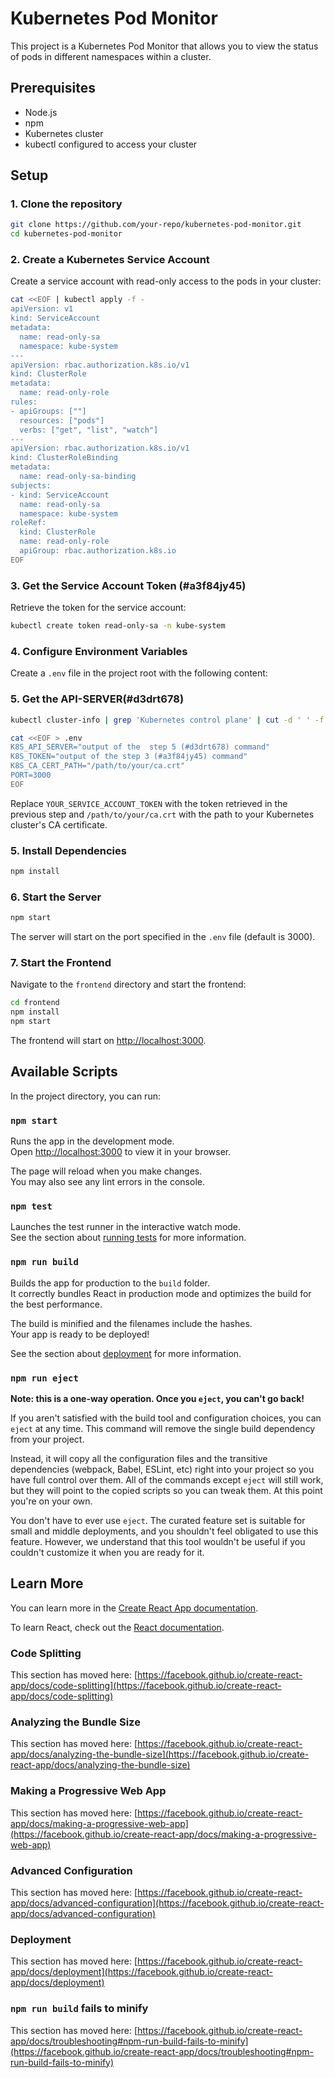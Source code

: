 # Kubernetes Pod Monitor

This project is a Kubernetes Pod Monitor that allows you to view the status of pods in different namespaces within a cluster.

## Prerequisites

- Node.js
- npm
- Kubernetes cluster
- kubectl configured to access your cluster

## Setup

### 1. Clone the repository

```sh
git clone https://github.com/your-repo/kubernetes-pod-monitor.git
cd kubernetes-pod-monitor
```

### 2. Create a Kubernetes Service Account

Create a service account with read-only access to the pods in your cluster:

```sh
cat <<EOF | kubectl apply -f -
apiVersion: v1
kind: ServiceAccount
metadata:
  name: read-only-sa
  namespace: kube-system
---
apiVersion: rbac.authorization.k8s.io/v1
kind: ClusterRole
metadata:
  name: read-only-role
rules:
- apiGroups: [""]
  resources: ["pods"]
  verbs: ["get", "list", "watch"]
---
apiVersion: rbac.authorization.k8s.io/v1
kind: ClusterRoleBinding
metadata:
  name: read-only-sa-binding
subjects:
- kind: ServiceAccount
  name: read-only-sa
  namespace: kube-system
roleRef:
  kind: ClusterRole
  name: read-only-role
  apiGroup: rbac.authorization.k8s.io
EOF
```

### 3. Get the Service Account Token (#a3f84jy45)

Retrieve the token for the service account:

```sh
kubectl create token read-only-sa -n kube-system
```

### 4. Configure Environment Variables

Create a `.env` file in the project root with the following content:

### 5. Get the API-SERVER(#d3drt678)

```sh
kubectl cluster-info | grep 'Kubernetes control plane' | cut -d ' ' -f 7
```

```sh
cat <<EOF > .env
K8S_API_SERVER="output of the  step 5 (#d3drt678) command"
K8S_TOKEN="output of the step 3 (#a3f84jy45) command"
K8S_CA_CERT_PATH="/path/to/your/ca.crt"
PORT=3000
EOF
```

Replace `YOUR_SERVICE_ACCOUNT_TOKEN` with the token retrieved in the previous step and `/path/to/your/ca.crt` with the path to your Kubernetes cluster's CA certificate.

### 5. Install Dependencies

```sh
npm install
```

### 6. Start the Server

```sh
npm start
```

The server will start on the port specified in the `.env` file (default is 3000).

### 7. Start the Frontend

Navigate to the `frontend` directory and start the frontend:

```sh
cd frontend
npm install
npm start
```

The frontend will start on [http://localhost:3000](http://localhost:3000).

## Available Scripts

In the project directory, you can run:

### `npm start`

Runs the app in the development mode.\
Open [http://localhost:3000](http://localhost:3000) to view it in your browser.

The page will reload when you make changes.\
You may also see any lint errors in the console.

### `npm test`

Launches the test runner in the interactive watch mode.\
See the section about [running tests](https://facebook.github.io/create-react-app/docs/running-tests) for more information.

### `npm run build`

Builds the app for production to the `build` folder.\
It correctly bundles React in production mode and optimizes the build for the best performance.

The build is minified and the filenames include the hashes.\
Your app is ready to be deployed!

See the section about [deployment](https://facebook.github.io/create-react-app/docs/deployment) for more information.

### `npm run eject`

**Note: this is a one-way operation. Once you `eject`, you can't go back!**

If you aren't satisfied with the build tool and configuration choices, you can `eject` at any time. This command will remove the single build dependency from your project.

Instead, it will copy all the configuration files and the transitive dependencies (webpack, Babel, ESLint, etc) right into your project so you have full control over them. All of the commands except `eject` will still work, but they will point to the copied scripts so you can tweak them. At this point you're on your own.

You don't have to ever use `eject`. The curated feature set is suitable for small and middle deployments, and you shouldn't feel obligated to use this feature. However, we understand that this tool wouldn't be useful if you couldn't customize it when you are ready for it.

## Learn More

You can learn more in the [Create React App documentation](https://facebook.github.io/create-react-app/docs/getting-started).

To learn React, check out the [React documentation](https://reactjs.org/).

### Code Splitting

This section has moved here: [https://facebook.github.io/create-react-app/docs/code-splitting](https://facebook.github.io/create-react-app/docs/code-splitting)

### Analyzing the Bundle Size

This section has moved here: [https://facebook.github.io/create-react-app/docs/analyzing-the-bundle-size](https://facebook.github.io/create-react-app/docs/analyzing-the-bundle-size)

### Making a Progressive Web App

This section has moved here: [https://facebook.github.io/create-react-app/docs/making-a-progressive-web-app](https://facebook.github.io/create-react-app/docs/making-a-progressive-web-app)

### Advanced Configuration

This section has moved here: [https://facebook.github.io/create-react-app/docs/advanced-configuration](https://facebook.github.io/create-react-app/docs/advanced-configuration)

### Deployment

This section has moved here: [https://facebook.github.io/create-react-app/docs/deployment](https://facebook.github.io/create-react-app/docs/deployment)

### `npm run build` fails to minify

This section has moved here: [https://facebook.github.io/create-react-app/docs/troubleshooting#npm-run-build-fails-to-minify](https://facebook.github.io/create-react-app/docs/troubleshooting#npm-run-build-fails-to-minify)
